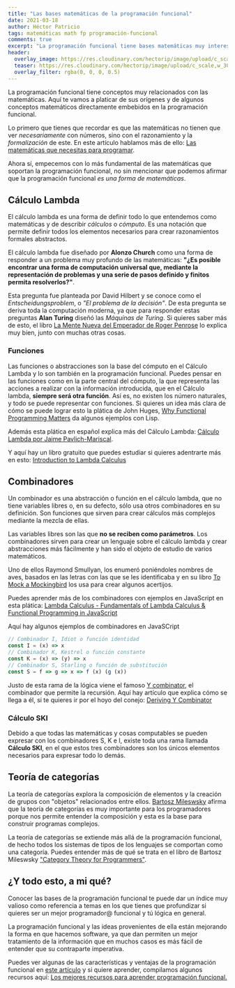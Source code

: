 ```yaml
---
title: "Las bases matemáticas de la programación funcional"
date: 2021-03-18
author: Héctor Patricio
tags: matemáticas math fp programación-funcional
comments: true
excerpt: "La programación funcional tiene bases matemáticas muy interesantes, hablemos un poco de ellas y cómo te pueden ayudar a entenderla mejor."
header:
  overlay_image: https://res.cloudinary.com/hectorip/image/upload/c_scale,w_1200/v1616045099/michael-dziedzic-VlZYu3nZIRI-unsplash_yxm6kr.jpg
  teaser: https://res.cloudinary.com/hectorip/image/upload/c_scale,w_300/v1616045099/michael-dziedzic-VlZYu3nZIRI-unsplash_yxm6kr.jpg
  overlay_filter: rgba(0, 0, 0, 0.5)
---
```


La programación funcional tiene conceptos muy relacionados con las matemáticas. Aquí te vamos a platicar de sus orígenes y de algunos conceptos matemáticos directamente embebidos en la programación funcional.

Lo primero que tienes que recordar es que las matemáticas no tienen que ver  _necesariamente_ con números, sino con el razonamiento y la _formalización_ de este. En este artículo hablamos más de ello: [Las matemáticas que necesitas para programar](/2019/12/25/las-matematicas-que-debes-saber-para-programar.html).

Ahora sí, empecemos con lo más fundamental de las matemáticas que soportan la programación funcional, no sin mencionar que podemos afirmar que la programación funcional _es una forma de matemáticas_.

## Cálculo Lambda

El cálculo lambda es una forma de definir todo lo que entendemos como matemáticas y de describir _cálculos_ o _cómputo_. Es una notación que permite definir todos los elementos necesarios para crear razonamientos formales abstractos.

El cálculo lambda fue diseñado por **Alonzo Church** como una forma de responder a un problema muy profundo de las matemáticas: **"¿Es posible encontrar una forma de computación universal que, mediante la representación de problemas y una serie de pasos definido y finitos permita resolverlos?"**.

Esta pregunta fue planteada por David Hilbert y se conoce como el *Entscheidungsproblem*, o _"El problema de la decisión"_. De esta pregunta se deriva toda la computación moderna, ya que para responder estas preguntas **Alan Turing** diseñó las _Máquinas de Turing_. Si quieres saber más de esto, el libro [La Mente Nueva del Emperador de Roger Penrose](https://www.cs.buap.mx/~jitalo/libros/lanueva.pdf) lo explica muy bien, junto con muchas otras cosas.

### Funciones

Las funciones o abstracciones son la base del cómputo en el Cálculo Lambda y lo son también en la programación funcional. Puedes pensar en las funciones como en la parte central del cómputo, la que representa las acciones a realizar con la información introducida, que en el Cálculo lambda, **siempre será otra función**. Así es, no existen los número naturales, y todo se puede representar con funciones. Si quieres un idea más clara de cómo se puede lograr esto la plática de John Huges, [Why Functional Programming Matters](https://www.youtube.com/watch?v=XrNdvWqxBvA) da algunos ejemplos con Lisp.

Además esta plática en español explica más del Cálculo Lambda: [Cálculo Lambda por Jaime Pavlich-Mariscal](https://www.youtube.com/watch?v=i1zYBLdlxfc).

Y aquí hay un libro gratuito que puedes estudiar si quieres adentrarte más en esto: [Introduction to Lambda Calculus](http://www.cse.chalmers.se/research/group/logic/TypesSS05/Extra/geuvers.pdf)

## Combinadores

Un combinador es una abstracción o función en el cálculo lambda, que no tiene variables libres o, en su defecto, sólo usa otros combinadores en su definición. Son funciones que sirven para crear cálculos más complejos mediante la mezcla de ellas.

Las variables libres son las que **no se reciben como parámetros**. Los combinadores sirven para crear un lenguaje sobre el cálculo lambda y crear abstracciones más fácilmente y han sido el objeto de estudio de varios matemáticos.

Uno de ellos Raymond Smullyan, los enumeró poniéndoles nombres de aves, basados en las letras con las que se les identificaba y en su libro [To Mock a Mockingbird](http://douxnet.weebly.com/uploads/2/0/4/1/20418601/raymond_m._smullyan-to_mock_a_mockingbird_and_other_logic_puzzles__including__an_amazing_adventure_in_combinatory_logic-knopf_1985.pdf) los usa para crear algunos acertijos.

Puedes aprender más de los combinadores con ejemplos en JavaScript en esta plática: [Lambda Calculus - Fundamentals of Lambda Calculus & Functional Programming in JavaScript](https://www.youtube.com/watch?v=3VQ382QG-y4)

Aquí hay algunos ejemplos de combinadores en JavaSCript

```javascript
// Combinador I, Idiot o función identidad
const I = (x) => x
// Combinador K, Kestrel o función constante
const K = (x) => (y) => x
// Combinador S, Starling o función de substitución
const S = f => g => x => f (x) (g (x))
```

Justo de esta rama de la lógica viene el famoso [Y combinator](https://medium.com/@ayanonagon/the-y-combinator-no-not-that-one-7268d8d9c46), el combinador que permite la recursión. Aquí hay artículo que explica cómo se llega a él, si te quieres ir por el hoyo del conejo: [Deriving Y Combinator](https://homes.cs.washington.edu/~sorawee/en/blog/2017/10-05-deriving-Y.html)


### Cálculo SKI

Debido a que todas las matemáticas y cosas computables se pueden expresar con los combinadores S, K e I, existe toda una rama llamada **Cálculo SKI**, en el que estos tres combinadores son los únicos elementos necesarios para expresar todo lo demás.

## Teoría de categorías

La teoría de categorías explora la composición de elementos y la creación de grupos con "objetos" relacionados entre ellos. [Bartosz Mileswsky](https://bartoszmilewski.com/) afirma que la teoría de categorías es muy importante para los programadores porque nos permite entender la composición y esta es la base para construir programas complejos.

La teoría de categorías se extiende más allá de la programación funcional, de hecho todos los sistemas de tipos de los lenguajes se comportan como una categoría. Puedes entender más de qué se trata en el libro de Bartosz Mileswsky ["Category Theory for Programmers"](https://github.com/hmemcpy/milewski-ctfp-pdf).

## ¿Y todo esto, a mi qué?

Conocer las bases de la programación funcional te puede dar un índice muy valioso como referencia a temas en los que tienes que profundizar si quieres ser un mejor programador@ funcional y tú lógica en general.

La programación funcional y las ideas provenientes de ella están mejorando la forma en que hacemos software, ya que dan permiten un mejor tratamiento de la información que en muchos casos es más fácil de entender que su contraparte imperativa.

Puedes ver algunas de las características y ventajas de la programación funcional en [este artículo](/2019/03/30/que-es-la-programacion-funcional.html) y si quiere aprender, compilamos algunos recursos aquí: [Los mejores recursos para aprender programación funcional.](/educación/2019/04/06/los-mejores-recursos-para-aprender-programacion-funcional.html)
